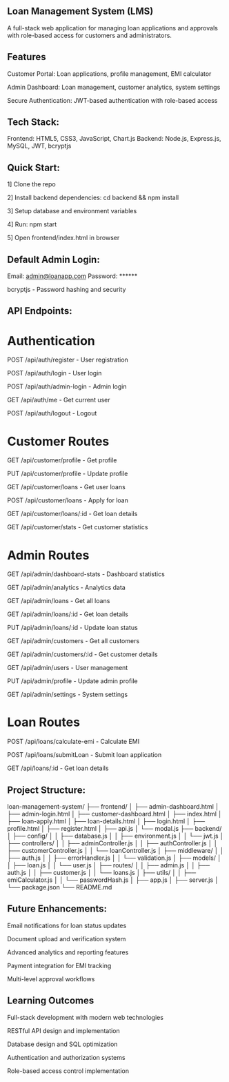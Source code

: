## Loan Management System (LMS)

A full-stack web application for managing loan applications and approvals with role-based access for customers and administrators.

## Features
Customer Portal: Loan applications, profile management, EMI calculator

Admin Dashboard: Loan management, customer analytics, system settings

Secure Authentication: JWT-based authentication with role-based access

## Tech Stack:
Frontend: HTML5, CSS3, JavaScript, Chart.js
Backend: Node.js, Express.js, MySQL, JWT, bcryptjs

## Quick Start:
1] Clone the repo

2] Install backend dependencies: cd backend && npm install

3] Setup database and environment variables

4] Run: npm start

5] Open frontend/index.html in browser

##  Default Admin Login:

Email: admin@loanapp.com
Password: ******

bcryptjs - Password hashing and security

## API Endpoints:

# Authentication

POST /api/auth/register - User registration

POST /api/auth/login - User login

POST /api/auth/admin-login - Admin login

GET /api/auth/me - Get current user

POST /api/auth/logout - Logout

# Customer Routes

GET /api/customer/profile - Get profile

PUT /api/customer/profile - Update profile

GET /api/customer/loans - Get user loans

POST /api/customer/loans - Apply for loan

GET /api/customer/loans/:id - Get loan details

GET /api/customer/stats - Get customer statistics

# Admin Routes

GET /api/admin/dashboard-stats - Dashboard statistics

GET /api/admin/analytics - Analytics data

GET /api/admin/loans - Get all loans

GET /api/admin/loans/:id - Get loan details

PUT /api/admin/loans/:id - Update loan status

GET /api/admin/customers - Get all customers

GET /api/admin/customers/:id - Get customer details

GET /api/admin/users - User management

PUT /api/admin/profile - Update admin profile

GET /api/admin/settings - System settings

#  Loan Routes

POST /api/loans/calculate-emi - Calculate EMI

POST /api/loans/submitLoan - Submit loan application

GET /api/loans/:id - Get loan details

##  Project Structure:

loan-management-system/
├── frontend/
│ ├── admin-dashboard.html
│ ├── admin-login.html
│ ├── customer-dashboard.html
│ ├── index.html
│ ├── loan-apply.html
│ ├── loan-details.html
│ ├── login.html
│ ├── profile.html
│ ├── register.html
│ ├── api.js
│ └── modal.js
├── backend/
│ ├── config/
│ │ ├── database.js
│ │ ├── environment.js
│ │ └── jwt.js
│ ├── controllers/
│ │ ├── adminController.js
│ │ ├── authController.js
│ │ ├── customerController.js
│ │ └── loanController.js
│ ├── middleware/
│ │ ├── auth.js
│ │ ├── errorHandler.js
│ │ └── validation.js
│ ├── models/
│ │ ├── loan.js
│ │ └── user.js
│ ├── routes/
│ │ ├── admin.js
│ │ ├── auth.js
│ │ ├── customer.js
│ │ └── loans.js
│ ├── utils/
│ │ ├── emiCalculator.js
│ │ └── passwordHash.js
│ ├── app.js
│ ├── server.js
│ └── package.json
└── README.md

## Future Enhancements:

Email notifications for loan status updates

Document upload and verification system

Advanced analytics and reporting features

Payment integration for EMI tracking

Multi-level approval workflows

## Learning Outcomes

Full-stack development with modern web technologies

RESTful API design and implementation

Database design and SQL optimization

Authentication and authorization systems

Role-based access control implementation

